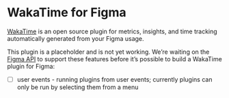 # WakaTime for Figma

[WakaTime][wakatime] is an open source plugin for metrics, insights, and time tracking automatically generated from your Figma usage.

This plugin is a placeholder and is not yet working. We’re waiting on the [Figma API][figma api] to support these features before it’s possible to build a WakaTime plugin for Figma:

- [ ] user events - running plugins from user events; currently plugins can only be run by selecting them from a menu

[wakatime]: https://wakatime.com/
[figma api]: https://www.figma.com/plugin-docs
